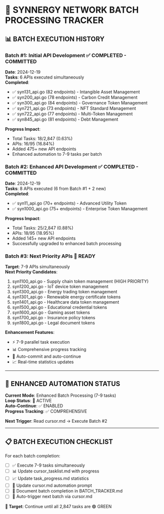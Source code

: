 # 🚀 SYNNERGY NETWORK BATCH PROCESSING TRACKER

## 📊 **BATCH EXECUTION HISTORY**

### **Batch #1: Initial API Development** ✅ COMPLETED - COMMITTED
**Date**: 2024-12-19  
**Tasks**: 6 APIs executed simultaneously  
**Completed**:
- ✅ syn131_api.go (82 endpoints) - Intangible Asset Management
- ✅ syn200_api.go (78 endpoints) - Carbon Credit Management  
- ✅ syn300_api.go (84 endpoints) - Governance Token Management
- ✅ syn721_api.go (73 endpoints) - NFT Standard Management
- ✅ syn722_api.go (77 endpoints) - Multi-Token Management
- ✅ syn845_api.go (81 endpoints) - Debt Management

**Progress Impact**:
- Total Tasks: 18/2,847 (0.63%)
- APIs: 16/95 (16.84%)
- Added 475+ new API endpoints
- Enhanced automation to 7-9 tasks per batch

### **Batch #2: Enhanced API Development** ✅ COMPLETED - COMMITTED
**Date**: 2024-12-19  
**Tasks**: 8 APIs executed (6 from Batch #1 + 2 new)  
**Completed**:
- ✅ syn11_api.go (70+ endpoints) - Advanced Utility Token
- ✅ syn1000_api.go (75+ endpoints) - Enterprise Token Management

**Progress Impact**:
- Total Tasks: 25/2,847 (0.88%)
- APIs: 18/95 (18.95%)
- Added 145+ new API endpoints
- Successfully upgraded to enhanced batch processing

### **Batch #3: Next Priority APIs** 🎯 READY
**Target**: 7-9 APIs simultaneously  
**Next Priority Candidates**:
1. syn1100_api.go - Supply chain token management (HIGH PRIORITY)
2. syn1200_api.go - IoT device token management  
3. syn1300_api.go - Energy trading token management
4. syn1301_api.go - Renewable energy certificate tokens
5. syn1401_api.go - Healthcare data token management
6. syn1500_api.go - Educational credential tokens
7. syn1600_api.go - Gaming asset tokens
8. syn1700_api.go - Insurance policy tokens
9. syn1800_api.go - Legal document tokens

**Enhancement Features**:
- ⚡ 7-9 parallel task execution
- 📊 Comprehensive progress tracking
- 🔄 Auto-commit and auto-continue
- 📈 Real-time statistics updates

---

## 🎯 **ENHANCED AUTOMATION STATUS**

**Current Mode**: Enhanced Batch Processing (7-9 tasks)  
**Loop Status**: 🔄 ACTIVE  
**Auto-Continue**: ✅ ENABLED  
**Progress Tracking**: ✅ COMPREHENSIVE  

**Next Trigger**: Read cursor.md → Execute Batch #2

---

## 📋 **BATCH EXECUTION CHECKLIST**

For each batch completion:
- [ ] ✅ Execute 7-9 tasks simultaneously  
- [ ] 📊 Update cursor_tasklist.md with progress
- [ ] 📈 Update task_progress.md statistics
- [ ] 🔄 Update cursor.md automation prompt
- [ ] 💾 Document batch completion in BATCH_TRACKER.md
- [ ] 🚀 Auto-trigger next batch via cursor.md

**🎯 Target**: Continue until all 2,847 tasks are 🟢 GREEN